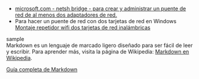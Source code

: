 

- [microsoft.com - netsh bridge - para crear y administrar un puente de red de al menos dos adaptadores de red.](https://learn.microsoft.com/es-es/windows-server/networking/technologies/netsh/netsh-bridge)
- Para hacer un puente de red con dos tarjetas de red en Windows  
[Montaje repetidor wifi dos tarjetas de red inalámbricas](https://soporte.zynco.es/support/solutions/articles/30000040558-montaje-repetidor-wifi-con-un-ordenador-con-dos-tarjetas-de-red-inal%C3%A1mbricas#:~:text=7%20Professional%20x64-,Manual:,pinchamos%20en%20Conexiones%20de%20Puente.&text=Bien%2C%20ya%20hemos%20creado%20el,no%20lo%20conect%C3%A9is%20a%20nada.&text=Aqu%C3%AD%20seleccionamos%20el%20segundo%20conjunto,que%20se%20conecten%20a%20%C3%A9l.&text=Ya%20lo%20tendremos%20todo%20listo,No%20me%20asigna%20IP!)



sample  
Markdown es un lenguaje de marcado ligero diseñado para ser fácil de leer y escribir. Para aprender más, visita la página de Wikipedia: [Markdown en Wikipedia](https://es.wikipedia.org/wiki/Markdown).


[Guía completa de Markdown](https://www.ejemplo.com/guia-markdown "Esta guía te enseñará todo sobre Markdown")

